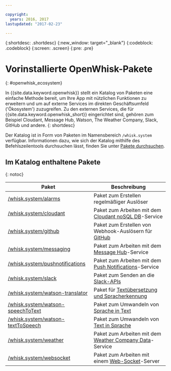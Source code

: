 ```yaml
---

copyright:
  years: 2016, 2017
lastupdated: "2017-02-23"

---
```


{:shortdesc: .shortdesc}
{:new_window: target="_blank"}
{:codeblock: .codeblock}
{:screen: .screen}
{:pre: .pre}

# Vorinstallierte OpenWhisk-Pakete
{: #openwhisk_ecosystem}

In {{site.data.keyword.openwhisk}} stellt ein Katalog von Paketen eine einfache Methode bereit, um Ihre App mit nützlichen Funktionen zu erweitern und um auf externe Services im direkten Geschäftsumfeld ('Ökosystem') zuzugreifen. Zu den externen Services, die für {{site.data.keyword.openwhisk_short}} eingerichtet sind, gehören zum Beispiel Cloudant, Message Hub, Watson, The Weather Company, Slack, GitHub und andere.
{: shortdesc}

Der Katalog ist in Form von Paketen im Namensbereich `/whisk.system` verfügbar. Informationen dazu, wie sich der Katalog mithilfe des Befehlszeilentools durchsuchen lässt, finden Sie unter [Pakete durchsuchen](./packages.md#browsing-packages).

## Im Katalog enthaltene Pakete
{: notoc}

| Paket | Beschreibung |
| --- | --- |
| [/whisk.system/alarms](./openwhisk_alarms.html) | Paket zum Erstellen regelmäßiger Auslöser |
| [/whisk.system/cloudant](./openwhisk_cloudant.html) | Paket zum Arbeiten mit dem [Cloudant noSQL DB](https://console.ng.bluemix.net/docs/services/Cloudant/index.html)-Service |
| [/whisk.system/github](./openwhisk_github.html) | Paket zum Erstellen von Webhook-Auslösern für [GitHub](https://developer.github.com/) |
| [/whisk.system/messaging](./openwhisk_messagehub.html) | Paket zum Arbeiten mit dem [Message Hub](https://console.ng.bluemix.net/docs/services/MessageHub/index.html)-Service |
| [/whisk.system/pushnotifications](./openwhisk_pushnotifications.html) | Paket zum Arbeiten mit dem [Push Notifications](https://console.ng.bluemix.net/docs/services/mobilepush/index.html)-Service |
| [/whisk.system/slack](./openwhisk_slack.html) | Paket zum Senden an die [Slack-APIs](https://api.slack.com/) |
| [/whisk.system/watson-translator](./openwhisk_watson_translator.html) | Paket für [Textübersetzung und Spracherkennung](https://www.ibm.com/watson/developercloud/language-translator.html) |
| [/whisk.system/watson-speechToText](./openwhisk_watson_speechtotext.html) | Paket zum Umwandeln von [Sprache in Text](https://www.ibm.com/watson/developercloud/speech-to-text.html) |
| [/whisk.system/watson-textToSpeech](./openwhisk_watson_texttospeech.html) | Paket zum Umwandeln von [Text in Sprache](https://www.ibm.com/watson/developercloud/text-to-speech.html) |
| [/whisk.system/weather](./openwhisk_weather.html) | Paket zum Arbeiten mit dem [Weather Company Data](https://console.ng.bluemix.net/docs/services/Weather/index.html)-Service |
| [/whisk.system/websocket](./openwhisk_websocket.html) | Paket zum Arbeiten mit einem [Web-Socket](https://developer.mozilla.org/en-US/docs/Web/API/WebSockets_API)-Server |
